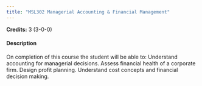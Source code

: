```yaml
---
title: "MSL302 Managerial Accounting & Financial Management"
---
```

**Credits:** 3 (3-0-0)

#### Description
On completion of this course the student will be able to: Understand accounting for managerial decisions. Assess financial health of a corporate firm. Design profit planning. Understand cost concepts and financial decision making.
